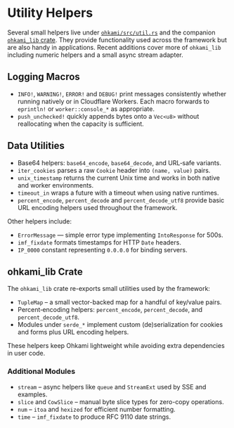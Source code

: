 # Utility Helpers

Several small helpers live under
[`ohkami/src/util.rs`](../ohkami-0.24/ohkami/src/util.rs) and the companion
[`ohkami_lib` crate](../ohkami-0.24/ohkami_lib).
They provide functionality used across the framework but are also handy in
applications. Recent additions cover more of `ohkami_lib` including numeric
helpers and a small async stream adapter.

## Logging Macros

- `INFO!`, `WARNING!`, `ERROR!` and `DEBUG!` print messages consistently whether
  running natively or in Cloudflare Workers. Each macro forwards to `eprintln!`
  or `worker::console_*` as appropriate.
- `push_unchecked!` quickly appends bytes onto a `Vec<u8>` without reallocating
  when the capacity is sufficient.

## Data Utilities

- Base64 helpers: `base64_encode`, `base64_decode`, and URL‑safe variants.
- `iter_cookies` parses a raw `Cookie` header into `(name, value)` pairs.
- `unix_timestamp` returns the current Unix time and works in both native and worker environments.
- `timeout_in` wraps a future with a timeout when using native runtimes.
- `percent_encode`, `percent_decode` and `percent_decode_utf8` provide basic URL
  encoding helpers used throughout the framework.

Other helpers include:

- `ErrorMessage` — simple error type implementing `IntoResponse` for 500s.
- `imf_fixdate` formats timestamps for HTTP `Date` headers.
- `IP_0000` constant representing `0.0.0.0` for binding servers.

## ohkami_lib Crate

The `ohkami_lib` crate re-exports small utilities used by the framework:

- `TupleMap` – a small vector-backed map for a handful of key/value pairs.
- Percent‑encoding helpers: `percent_encode`, `percent_decode`, and `percent_decode_utf8`.
- Modules under `serde_*` implement custom (de)serialization for cookies and
  forms plus URL encoding helpers.

These helpers keep Ohkami lightweight while avoiding extra dependencies in user code.

### Additional Modules

- `stream` – async helpers like `queue` and `StreamExt` used by SSE and examples.
- `slice` and `CowSlice` – manual byte slice types for zero-copy operations.
- `num` – `itoa` and `hexized` for efficient number formatting.
- `time` – `imf_fixdate` to produce RFC 9110 date strings.
